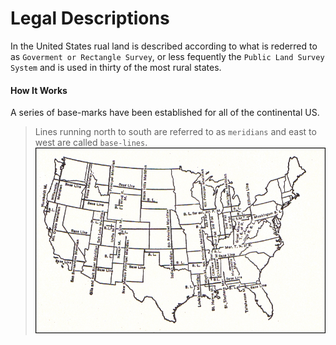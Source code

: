Legal Descriptions
==================
In the United States rual land is described according to what is rederred to as `Goverment or Rectangle Survey`, or less fequently the `Public Land Survey System` and is used in thirty of the most rural states.

#### How It Works
A series of base-marks have been established for all of the continental US.
> Lines running north to south are referred to as `meridians` and east to west are called `base-lines`.
> ![alt text](/imgs/MeridiansandBaselines.jpg)


